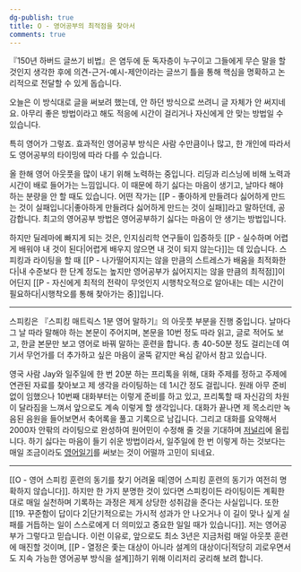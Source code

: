```yaml
---
dg-publish: true
title: O - 영어공부의 최적점을 찾아서
comments: true
---
```


『150년 하버드 글쓰기 비법』은 염두에 둔 독자층이 누구이고 그들에게 무슨 말을 할 것인지 생각한 후에 의견-근거-예시-제안이라는 글쓰기 틀을 통해 핵심을 명확하고 논리적으로 전달할 수 있게 돕습니다.

오늘은 이 방식대로 글을 써보려 했는데, 안 하던 방식으로 쓰려니 글 자체가 안 써지네요. 아무리 좋은 방법이라고 해도 적응에 시간이 걸리거나 자신에게 안 맞는 방법일 수 있습니다.

특히 영어가 그렇죠. 효과적인 영어공부 방식은 사람 수만큼이나 많고, 한 개인에 따라서도 영어공부의 타이밍에 따라 다를 수 있습니다.

올 한해 영어 아웃풋을 많이 내기 위해 노력하는 중입니다. 리딩과 리스닝에 비해 노력과 시간이 배로 들어가는 느낌입니다. 이 때문에 하기 싫다는 마음이 생기고, 날마다 해야 하는 분량을 안 할 때도 있습니다. 어떤 작가는 [[P - 좋아하게 만들려다 싫어하게 만드는 것이 실패입니다|좋아하게 만들려다 싫어하게 만드는 것이 실패]]라고 말하던데, 공감합니다. 최고의 영어공부 방법은 영어공부하기 싫다는 마음이 안 생기는 방법입니다.

하지만 딜레마에 빠지게 되는 것은, 인지심리학 연구들이 입증하듯 [[P - 실수하며 어렵게 배워야 내 것이 된다|어렵게 배우지 않으면 내 것이 되지 않는다]]는 데 있습니다. 스피킹과 라이팅을 할 때 [[P - 나가떨어지지는 않을 만큼의 스트레스가 배움을 최적화한다|내 수준보다 한 단계 정도는 높지만 영어공부가 싫어지지는 않을 만큼의 최적점]]이 어딘지 [[P - 자신에게 최적의 전략이 무엇인지 시행착오적으로 알아내는 데는 시간이 필요하다|시행착오를 통해 찾아가는 중]]입니다.

---

스피킹은 『스피킹 매트릭스 1분 영어 말하기』의 아웃풋 부분을 진행 중입니다. 날마다 그 날 따라 말해야 하는 본문이 주어지며, 본문을 10번 정도 따라 읽고, 글로 적어도 보고, 한글 본문만 보고 영어로 바꿔 말하는 훈련을 합니다. 총 40-50분 정도 걸리는데 여기서 무언가를 더 추가하고 싶은 마음이 굴뚝 같지만 욕심 같아서 참고 있습니다.

영국 사람 Jay와 일주일에 한 번 20분 하는 프리톡을 위해, 대화 주제를 정하고 주제에 연관된 자료를 찾아보고 제 생각을 라이팅하는 데 1시간 정도 걸립니다. 원래 아무 준비 없이 임했으나 10번째 대화부터는 이렇게 준비를 하고 있고, 프리톡할 때 자신감의 차원이 달라짐을 느껴서 앞으로도 계속 이렇게 할 생각입니다. 대화가 끝나면 제 목소리만 녹음된 음원을 들어보면서 축어록을 풀고 기록으로 남깁니다. 그리고 대화를 요약해서 2000자 안팎의 라이팅으로 완성하여 원어민이 수정해 줄 것을 기대하며 [저널리](https://journaly.com/)에 올립니다.  하기 싫다는 마음이 들기 쉬운 방법이라서, 일주일에 한 번 이렇게 하는 것보다는 매일 조금이라도 [영어일기](http://www.kyobobook.co.kr/product/detailViewKor.laf?mallGb=KOR&ejkGb=KOR&barcode=9791161656236)를 써보는 것이 어떨까 고민이 되네요. 

---

[[O - 영어 스피킹 훈련의 동기를 찾기 어려울 때|영어 스피킹 훈련의 동기가 여전히 명확하지 않습니다]]. 하지만 한 가지 분명한 것이 있다면 스피킹이든 라이팅이든 계획한 대로 매일 실천하며 기록하는 과정은 제게 상당한 성취감을 준다는 사실입니다. 또한 [[19. 꾸준함이 답이다 2|단기적으로는 가시적 성과가 안 나오거나 이 길이 맞나 싶게 실패를 거듭하는 일이 스스로에게 더 의미있고 중요한 일일 때가 있습니다]]. 저는 영어공부가 그렇다고 믿습니다. 이런 이유로, 앞으로도 최소 3년은 지금처럼 매일 아웃풋 훈련에 매진할 것이며, [[P - 열정은 좇는 대상이 아니라 설계의 대상이다|적당히 괴로우면서도 지속 가능한 영어공부 방식을 설계]]하기 위해 이리저리 궁리해 보려 합니다.
